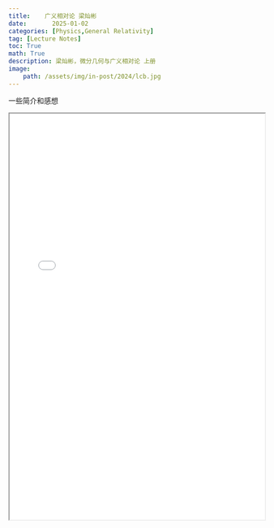 ```yaml
---
title:    广义相对论 梁灿彬
date:       2025-01-02
categories: [Physics,General Relativity]
tag: [Lecture Notes]
toc: True
math: True
description: 梁灿彬，微分几何与广义相对论 上册
image: 
    path: /assets/img/in-post/2024/lcb.jpg
---
```


一些简介和感想

<iframe src="/assets/PDF/梁灿彬 微分几何入门与广义相对论 笔记.pdf" width="100%" height='800'></iframe>